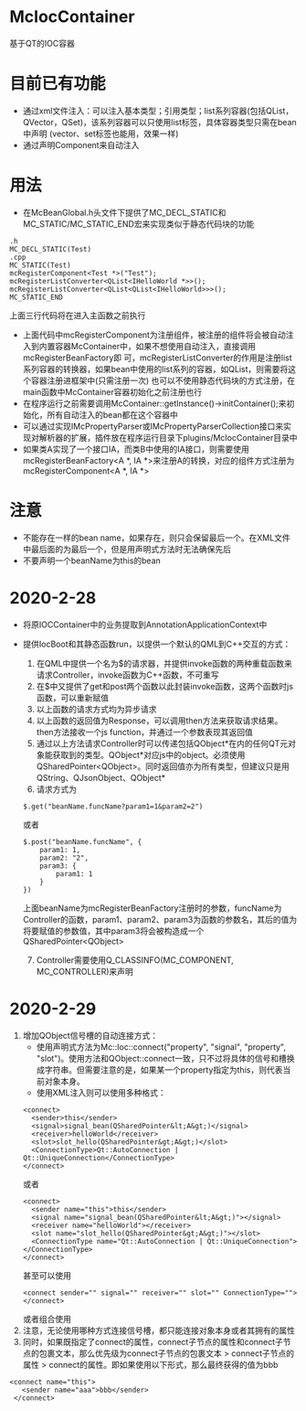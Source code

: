 # McIocContainer
基于QT的IOC容器

# 目前已有功能
- 通过xml文件注入：可以注入基本类型；引用类型；list系列容器(包括QList，QVector，QSet)，该系列容器可以只使用list标签，具体容器类型只需在bean中声明
(vector、set标签也能用，效果一样)
- 通过声明Component来自动注入

# 用法
- 在McBeanGlobal.h头文件下提供了MC_DECL_STATIC和MC_STATIC/MC_STATIC_END宏来实现类似于静态代码块的功能
~~~
.h
MC_DECL_STATIC(Test)
.cpp
MC_STATIC(Test)
mcRegisterComponent<Test *>("Test");
mcRegisterListConverter<QList<IHelloWorld *>>();
mcRegisterListConverter<QList<QList<IHelloWorld>>>();
MC_STATIC_END
~~~
上面三行代码将在进入主函数之前执行
- 上面代码中mcRegisterComponent为注册组件，被注册的组件将会被自动注入到内置容器McContainer中，如果不想使用自动注入，直接调用mcRegisterBeanFactory即
可，mcRegisterListConverter的作用是注册list系列容器的转换器，如果bean中使用的list系列的容器，如QList<int>，则需要将这个容器注册进框架中(只需注册一次)
也可以不使用静态代码块的方式注册，在main函数中McContainer容器初始化之前注册也行
- 在程序运行之前需要调用McContainer::getInstance()->initContainer();来初始化，所有自动注入的bean都在这个容器中
- 可以通过实现IMcPropertyParser或IMcPropertyParserCollection接口来实现对解析器的扩展，插件放在程序运行目录下plugins/McIocContainer目录中
- 如果类A实现了一个接口IA，而类B中使用的IA接口，则需要使用mcRegisterBeanFactory<A *, IA *>来注册A的转换，对应的组件方式注册为mcRegisterComponent<A *, IA *>

# 注意
- 不能存在一样的bean name，如果存在，则只会保留最后一个。在XML文件中最后面的为最后一个，但是用声明式方法时无法确保先后
- 不要声明一个beanName为this的bean
  
# 2020-2-28
- 将原IOCContainer中的业务提取到AnnotationApplicationContext中
- 提供IocBoot和其静态函数run，以提供一个默认的QML到C++交互的方式：
   1. 在QML中提供一个名为$的请求器，并提供invoke函数的两种重载函数来请求Controller，invoke函数为C++函数，不可重写
   2. 在$中又提供了get和post两个函数以此封装invoke函数，这两个函数时js函数，可以重新赋值
   3. 以上函数的请求方式均为异步请求
   4. 以上函数的返回值为Response，可以调用then方法来获取请求结果。then方法接收一个js function，并通过一个参数表现其返回值
   5. 通过以上方法请求Controller时可以传递包括QObject\*在内的任何QT元对象能获取到的类型。QObject\*对应js中的object。必须使用QSharedPointer\<QObject\>。同时返回值亦为所有类型，但建议只是用QString、QJsonObject、QObject*
   6. 请求方式为
   ~~~
   $.get("beanName.funcName?param1=1&param2=2")
   ~~~
   或者
   ~~~
   $.post("beanName.funcName", {
       param1: 1,
       param2: "2",
       param3: {
           param1: 1
       }
   })
   ~~~
   上面beanName为mcRegisterBeanFactory注册时的参数，funcName为Controller的函数，param1、param2、param3为函数的参数名，其后的值为将要赋值的参数值，其中param3将会被构造成一个QSharedPointer\<QObject\>
   
   7. Controller需要使用Q_CLASSINFO(MC_COMPONENT, MC_CONTROLLER)来声明

# 2020-2-29
1. 增加QObject信号槽的自动连接方式：
   - 使用声明式方法为Mc::Ioc::connect("property", "signal", "property", "slot")。使用方法和QObject::connect一致，只不过将具体的信号和槽换成字符串。但需要注意的是，如果某一个property指定为this，则代表当前对象本身。
   - 使用XML注入则可以使用多种格式：
   ~~~
   <connect>
     <sender>this</sender>
     <signal>signal_bean(QSharedPointer&lt;A&gt;)</signal>
     <receiver>helloWorld</receiver>
     <slot>slot_hello(QSharedPointer&gt;A&gt;)</slot>
     <ConnectionType>Qt::AutoConnection | Qt::UniqueConnection</ConnectionType>
   </connect>
   ~~~
   或者
   ~~~
   <connect>
     <sender name="this">this</sender>
     <signal name="signal_bean(QSharedPointer&lt;A&gt;)"></signal>
     <receiver name="helloWorld"></receiver>
     <slot name="slot_hello(QSharedPointer&gt;A&gt;)"></slot>
     <ConnectionType name="Qt::AutoConnection | Qt::UniqueConnection"></ConnectionType>
   </connect>
   ~~~
   甚至可以使用
   ~~~
   <connect sender="" signal="" receiver="" slot="" ConnectionType=""></connect>
   ~~~
   或者组合使用
2. 注意，无论使用哪种方式连接信号槽，都只能连接对象本身或者其拥有的属性
3. 同时，如果既指定了connect的属性，connect子节点的属性和connect子节点的包裹文本，那么优先级为connect子节点的包裹文本 \> connect子节点的属性 \> connect的属性。即如果使用以下形式，那么最终获得的值为bbb
~~~
<connect name="this">
   <sender name="aaa">bbb</sender>
 </connect>
~~~
